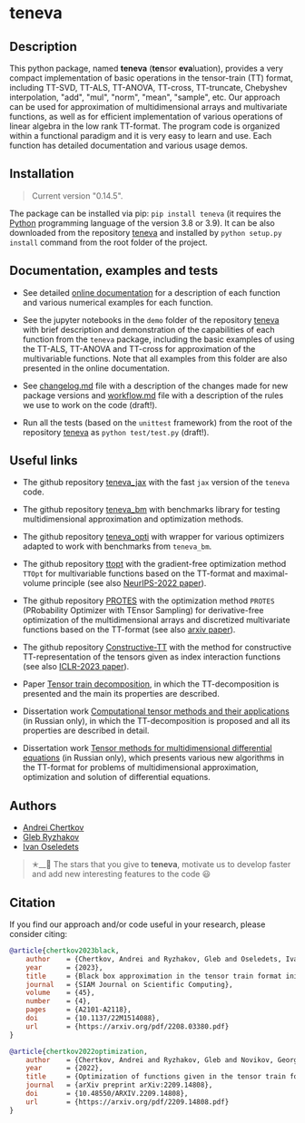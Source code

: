 # teneva


## Description

This python package, named **teneva** (**ten**sor **eva**luation), provides a very compact implementation of basic operations in the tensor-train (TT) format, including TT-SVD, TT-ALS, TT-ANOVA, TT-cross, TT-truncate, Chebyshev interpolation, "add", "mul", "norm", "mean", "sample", etc. Our approach can be used for approximation of multidimensional arrays and multivariate functions, as well as for efficient implementation of various operations of linear algebra in the low rank TT-format. The program code is organized within a functional paradigm and it is very easy to learn and use. Each function has detailed documentation and various usage demos.


## Installation

> Current version "0.14.5".

The package can be installed via pip: `pip install teneva` (it requires the [Python](https://www.python.org) programming language of the version 3.8 or 3.9). It can be also downloaded from the repository [teneva](https://github.com/AndreiChertkov/teneva) and installed by `python setup.py install` command from the root folder of the project.


## Documentation, examples and tests

- See detailed [online documentation](https://teneva.readthedocs.io) for a description of each function and various numerical examples for each function.

- See the jupyter notebooks in the `demo` folder of the repository [teneva](https://github.com/AndreiChertkov/teneva) with brief description and demonstration of the capabilities of each function from the `teneva` package, including the basic examples of using the TT-ALS, TT-ANOVA and TT-cross for approximation of the multivariable functions. Note that all examples from this folder are also presented in the online documentation.

- See [changelog.md](https://github.com/AndreiChertkov/teneva/blob/master/changelog.md) file with a description of the changes made for new package versions and [workflow.md](https://github.com/AndreiChertkov/teneva/blob/master/workflow.md) file with a description of the rules we use to work on the code (draft!).

- Run all the tests (based on the `unittest` framework) from the root of the repository [teneva](https://github.com/AndreiChertkov/teneva) as `python test/test.py` (draft!).


## Useful links

- The github repository [teneva_jax](https://github.com/AndreiChertkov/teneva_jax) with the fast `jax` version of the `teneva` code.

- The github repository [teneva_bm](https://github.com/AndreiChertkov/teneva_bm) with benchmarks library for testing multidimensional approximation and optimization methods.

- The github repository [teneva_opti](https://github.com/AndreiChertkov/teneva_opti) with wrapper for various optimizers adapted to work with benchmarks from `teneva_bm`.

- The github repository [ttopt](https://github.com/AndreiChertkov/ttopt) with the gradient-free optimization method `TTOpt` for multivariable functions based on the TT-format and maximal-volume principle (see also [NeurIPS-2022 paper](https://proceedings.neurips.cc/paper_files/paper/2022/hash/a730abbcd6cf4a371ca9545db5922442-Abstract-Conference.html)).

- The github repository [PROTES](https://github.com/anabatsh/PROTES) with the optimization method `PROTES` (PRobability Optimizer with TEnsor Sampling) for derivative-free optimization of the multidimensional arrays and discretized multivariate functions based on the TT-format (see also [arxiv paper](https://arxiv.org/pdf/2301.12162.pdf)).

- The github repository [Constructive-TT](https://github.com/G-Ryzhakov/Constructive-TT) with the method for constructive TT-representation of the tensors given as index interaction functions (see also [ICLR-2023 paper](https://openreview.net/forum?id=yLzLfM-Esnu)).

- Paper [Tensor train decomposition](https://sites.pitt.edu/~sjh95/related_papers/tensor_train_decomposition.pdf), in which the TT-decomposition is presented and the main its properties are described.

- Dissertation work [Computational tensor methods and their applications](https://disk.yandex.ru/i/JEQXcFQlGuntyQ) (in Russian only), in which the TT-decomposition is proposed and all its properties are described in detail.

- Dissertation work [Tensor methods for multidimensional differential equations](https://www.hse.ru/sci/diss/847453144) (in Russian only), which presents various new algorithms in the TT-format for problems of multidimensional approximation, optimization and solution of differential equations.


## Authors

- [Andrei Chertkov](https://github.com/AndreiChertkov)
- [Gleb Ryzhakov](https://github.com/G-Ryzhakov)
- [Ivan Oseledets](https://github.com/oseledets)

> ✭__🚂  The stars that you give to **teneva**, motivate us to develop faster and add new interesting features to the code 😃


## Citation

If you find our approach and/or code useful in your research, please consider citing:

```bibtex
@article{chertkov2023black,
    author    = {Chertkov, Andrei and Ryzhakov, Gleb and Oseledets, Ivan},
    year      = {2023},
    title     = {Black box approximation in the tensor train format initialized by {ANOVA} decomposition},
    journal   = {SIAM Journal on Scientific Computing},
    volume    = {45},
    number    = {4},
    pages     = {A2101-A2118},
    doi       = {10.1137/22M1514088},
    url       = {https://arxiv.org/pdf/2208.03380.pdf}
}
```

```bibtex
@article{chertkov2022optimization,
    author    = {Chertkov, Andrei and Ryzhakov, Gleb and Novikov, Georgii and Oseledets, Ivan},
    year      = {2022},
    title     = {Optimization of functions given in the tensor train format},
    journal   = {arXiv preprint arXiv:2209.14808},
    doi       = {10.48550/ARXIV.2209.14808},
    url       = {https://arxiv.org/pdf/2209.14808.pdf}
}
```
